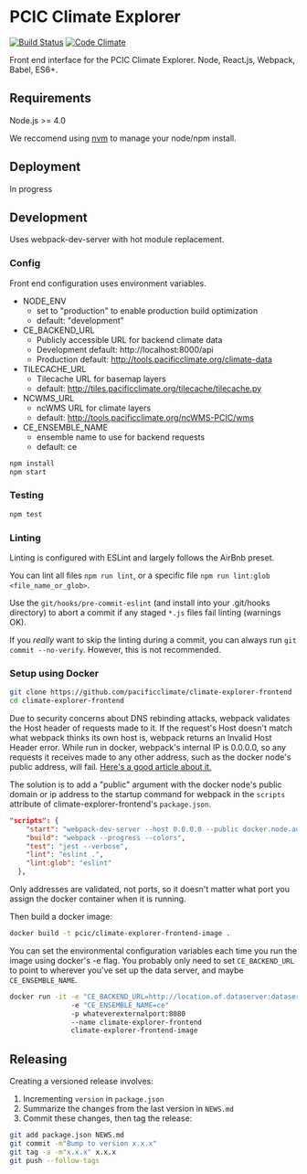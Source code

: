 # PCIC Climate Explorer

[![Build Status](https://travis-ci.org/pacificclimate/climate-explorer-frontend.svg?branch=master)](https://travis-ci.org/pacificclimate/climate-explorer-frontend)
[![Code Climate](https://codeclimate.com/github/pacificclimate/climate-explorer-frontend/badges/gpa.svg)](https://codeclimate.com/github/pacificclimate/climate-explorer-frontend)

Front end interface for the PCIC Climate Explorer. Node, React.js, Webpack, Babel, ES6+.

## Requirements

Node.js >= 4.0

We reccomend using [nvm](https://github.com/creationix/nvm) to manage your node/npm install.

## Deployment

In progress

## Development

Uses webpack-dev-server with hot module replacement.

### Config

Front end configuration uses environment variables.

* NODE_ENV
  * set to "production" to enable production build optimization
  * default: "development"
* CE_BACKEND_URL
  * Publicly accessible URL for backend climate data
  * Development default: http://localhost:8000/api
  * Production default: http://tools.pacificclimate.org/climate-data
* TILECACHE_URL
  * Tilecache URL for basemap layers
  * default: http://tiles.pacificclimate.org/tilecache/tilecache.py
* NCWMS_URL
  * ncWMS URL for climate layers
  * default: http://tools.pacificclimate.org/ncWMS-PCIC/wms
* CE_ENSEMBLE_NAME
  * ensemble name to use for backend requests
  * default: ce

```bash
npm install
npm start
```

### Testing

```bash
npm test
```

### Linting

Linting is configured with ESLint and largely follows the AirBnb preset.

You can lint all files `npm run lint`, or a specific file `npm run lint:glob <file_name_or_glob>`.

Use the `git/hooks/pre-commit-eslint` (and install into your .git/hooks directory) to abort a commit if any staged `*.js` files fail linting (warnings OK).

If you *really* want to skip the linting during a commit, you can always run `git commit --no-verify`. However, this is not recommended.

### Setup using Docker

```bash
git clone https://github.com/pacificclimate/climate-explorer-frontend
cd climate-explorer-frontend
```

Due to security concerns about DNS rebinding attacks, webpack validates the Host header of requests made to it. If the request's Host doesn't match what webpack thinks its own host is, webpack returns an Invalid Host Header error. While run in docker, webpack's internal IP is 0.0.0.0, so any requests it receives made to any other address, such as the docker node's public address, will fail. [Here's a good article about it.](https://medium.com/webpack/webpack-dev-server-middleware-security-issues-1489d950874a)

The solution is to add a "public" argument with the docker node's public domain or ip address to the startup command for webpack in the `scripts` attribute of climate-explorer-frontend's `package.json`. 

```json
"scripts": {
    "start": "webpack-dev-server --host 0.0.0.0 --public docker.node.address.here",
    "build": "webpack --progress --colors",
    "test": "jest --verbose",
    "lint": "eslint .",
    "lint:glob": "eslint"
  },
```

Only addresses are validated, not ports, so it doesn't matter what port you assign the docker container when it is running.

Then build a docker image:

```bash
docker build -t pcic/climate-explorer-frontend-image .
```

You can set the environmental configuration variables each time you run the image using docker's -e flag. You probably only need to set `CE_BACKEND_URL` to point to wherever you've set up the data server, and maybe `CE_ENSEMBLE_NAME`. 


```bash
docker run -it -e "CE_BACKEND_URL=http://location.of.dataserver:dataserverport/api"
               -e "CE_ENSEMBLE_NAME=ce" 
               -p whateverexternalport:8080 
               --name climate-explorer-frontend
               climate-explorer-frontend-image
```

## Releasing

Creating a versioned release involves:

1. Incrementing `version` in `package.json`
2. Summarize the changes from the last version in `NEWS.md`
3. Commit these changes, then tag the release:

  ```bash
git add package.json NEWS.md
git commit -m"Bump to version x.x.x"
git tag -a -m"x.x.x" x.x.x
git push --follow-tags
  ```
